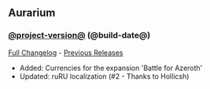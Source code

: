 ## Aurarium
### [@project-version@](https://github.com/wow-addon-dev/Aurarium/tree/@project-version@) (@build-date@)
[Full Changelog](@full-changelog@) - [Previous Releases](https://github.com/wow-addon-dev/Aurarium/releases)

- Added: Currencies for the expansion 'Battle for Azeroth'
- Updated: ruRU localization (#2 - Thanks to Hollicsh)

